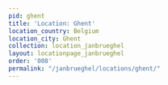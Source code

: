 ```yaml
---
pid: ghent
title: 'Location: Ghent'
location_country: Belgium
location_city: Ghent
collection: location_janbrueghel
layout: locationpage_janbrueghel
order: '008'
permalink: "/janbrueghel/locations/ghent/"
---
```

